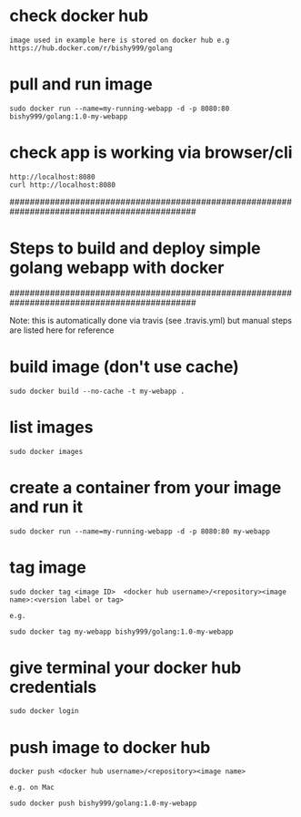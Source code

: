 
# check docker hub

```
image used in example here is stored on docker hub e.g https://hub.docker.com/r/bishy999/golang
```

# pull and run image
```
sudo docker run --name=my-running-webapp -d -p 8080:80 bishy999/golang:1.0-my-webapp
```


# check app is working via browser/cli
 
```
http://localhost:8080
curl http://localhost:8080
```


#############################################################################################
#                  Steps to build and deploy simple golang webapp with docker               #
#############################################################################################


Note: this is automatically done via travis (see .travis.yml) but manual steps are listed here for reference


# build image (don't use cache)

```
sudo docker build --no-cache -t my-webapp .
```


# list images

```
sudo docker images
```
 

# create a container from your image and run it
 
```
sudo docker run --name=my-running-webapp -d -p 8080:80 my-webapp
```


# tag image

```
sudo docker tag <image ID>  <docker hub username>/<repository><image name>:<version label or tag>

e.g.

sudo docker tag my-webapp bishy999/golang:1.0-my-webapp
```


# give terminal your docker hub credentials

```
sudo docker login
```


# push image to docker hub

```
docker push <docker hub username>/<repository><image name>

e.g. on Mac

sudo docker push bishy999/golang:1.0-my-webapp
```